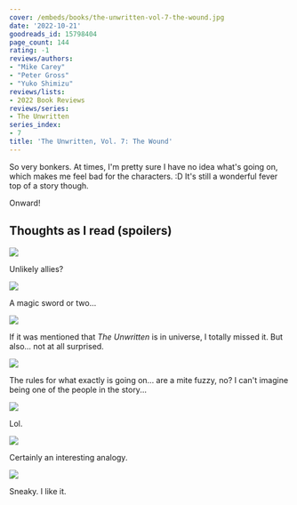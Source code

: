 ```yaml
---
cover: /embeds/books/the-unwritten-vol-7-the-wound.jpg
date: '2022-10-21'
goodreads_id: 15798404
page_count: 144
rating: -1
reviews/authors:
- "Mike Carey"
- "Peter Gross"
- "Yuko Shimizu"
reviews/lists:
- 2022 Book Reviews
reviews/series:
- The Unwritten
series_index:
- 7
title: 'The Unwritten, Vol. 7: The Wound'
---
```

So very bonkers. At times, I'm pretty sure I have no idea what's going on, which makes me feel bad for the characters. :D It's still a wonderful fever top of a story though. 

Onward!

<!--more-->

## Thoughts as I read (spoilers)

![](/embeds/books/attachments/unwritten-7-abd825.png)

Unlikely allies?

![](/embeds/books/attachments/unwritten-7-e3e184.png)

A magic sword or two...

![](/embeds/books/attachments/unwritten-7-97d81e.png)

If it was mentioned that *The Unwritten* is in universe, I totally missed it. But also... not at all surprised. 

![](/embeds/books/attachments/unwritten-7-e0ea58.png)

The rules for what exactly is going on... are a mite fuzzy, no? I can't imagine being one of the people in the story...

![](/embeds/books/attachments/unwritten-7-0f5608.png)

Lol. 

![](/embeds/books/attachments/unwritten-7-7dfd3d.png)

Certainly an interesting analogy. 

![](/embeds/books/attachments/unwritten-7-cb15ba.png)

Sneaky. I like it. 


